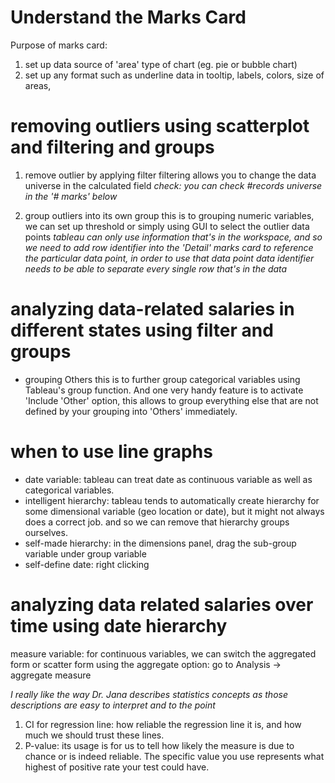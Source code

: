 # Understand the Marks Card

Purpose of marks card:
1. set up data source of 'area' type of chart (eg. pie or bubble chart)
2. set up any format such as underline data in tooltip, labels, colors, size of areas,  

# removing outliers using scatterplot and filtering and groups

1. remove outlier by applying filter
filtering allows you to change the data universe in the calculated field
*check: you can check #records universe in the '# marks' below*

2. group outliers into its own group
this is to grouping numeric variables, we can set up threshold or simply using GUI to select the outlier data points
*tableau can only use information that's in the workspace, and so we need to add row identifier into the 'Detail' marks card to reference the particular data point, in order to use that data point*
*data identifier needs to be able to separate every single row that's in the data*

# analyzing data-related salaries in different states using filter and groups
* grouping Others
this is to further group categorical variables using Tableau's group function. And one very handy feature is to activate 'Include 'Other' option, this allows to group everything else that are not defined by your grouping into 'Others' immediately.

# when to use line graphs
* date variable:
tableau can treat date as continuous variable as well as categorical variables.
* intelligent hierarchy:
tableau tends to automatically create hierarchy for some dimensional variable (geo location or date), but it might not always does a correct job. and so we can remove that hierarchy groups ourselves.
* self-made hierarchy:
in the dimensions panel, drag the sub-group variable under group variable
* self-define date:
right clicking



# analyzing data related salaries over time using date hierarchy
measure variable: for continuous variables, we can switch the aggregated form or scatter form using the aggregate option: go to Analysis -> aggregate measure

*I really like the way Dr. Jana describes statistics concepts as those descriptions are easy to interpret and to the point*
1. CI for regression line: how reliable the regression line it is, and how much we should trust these lines.
2. P-value: its usage is for us to tell how likely the measure is due to chance or is indeed reliable. The specific value you use represents what highest of positive rate your test could have.
